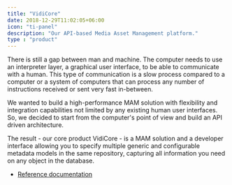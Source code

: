```yaml
---
title: "VidiCore"
date: 2018-12-29T11:02:05+06:00
icon: "ti-panel"
description: "Our API-based Media Asset Management platform."
type : "product"
---
```


There is still a gap between man and machine. The computer needs to use an interpreter layer, a graphical user interface, to be able to communicate with a human. This type of communication is a slow process compared to a computer or a system of computers that can process any number of instructions received or sent very fast in-between. 

We wanted to build a high-performance MAM solution with flexibility and integration capabilities not limited by any existing human user interfaces. So, we decided to start from the computer's point of view and build an API driven architecture.  

The result - our core product VidiCore - is a MAM solution and a developer interface allowing you to specify multiple generic and configurable metadata models in the same repository, capturing all information you need on any object in the database.  

- [Reference documentation](/apidoc/)
